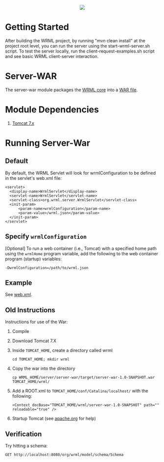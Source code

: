 <p align="center">
  <img src="http://www.wrml.org/images/site-logo-2.png"/>
</p>


Getting Started
================================

After building the WRML project, by running "mvn clean install" at the project root level, you can run the server using the start-wrml-server.sh script. To test the server locally, run the client-request-examples.sh script and see basic WRML client-server interaction.


Server-WAR 
================================

The server-war module packages the <a href="../../core">WRML core</a> into a <a href="https://en.wikipedia.org/wiki/WAR_(Sun_file_format)">WAR file</a>.


Module Dependencies
================================
1. <a href="https://tomcat.apache.org/download-70.cgi">Tomcat 7.x</a>



Running Server-War
================================

## Default ##

By default, the WRML Servlet will look for wrmlConfiguration to be defined in the servlet's web.xml file:

    <servlet>
      <display-name>WrmlServlet</display-name>
      <servlet-name>WrmlServlet</servlet-name>
      <servlet-class>org.wrml.server.WrmlServlet</servlet-class>
      <init-param>
          <param-name>wrmlConfiguration</param-name>
          <param-value>/wrml.json</param-value>
      </init-param>
    </servlet>


## Specify <code>wrmlConfiguration</code> ##

[Optional] To run a web container (i.e., Tomcat) with a specified home path using the `wrmlHome` program variable, add the following to the web container program (startup) variables: 

    -DwrmlConfiguration=/path/to/wrml.json 

## Example ##

See <a href="./src/main/webapp/WEB-INF/web.xml">web.xml</a>.


## Old Instructions 
Instructions for use of the War:

1. Compile
2. Download Tomcat 7.X
3. Inside `TOMCAT_HOME`, create a directory called wrml

    `cd TOMCAT_HOME; mkdir wrml`

4. Copy the war into the directory

    `cp WRML_HOME/server/server-war/target/server-war-1.0-SNAPSHOT.war TOMCAT_HOME/wrml/`


5. Add a ROOT.xml to `TOMCAT_HOME/conf/Catalina/localhost/` with the following:

    `<Context docBase="TOMCAT_HOME/wrml/server-war-1.0-SNAPSHOT" path="" reloadable="true" />`


6. Startup Tomcat (see <a href="https://tomcat.apache.org/tomcat-7.0-doc/setup.html">apache.org</a> for help)

## Verification 
Try hitting a schema:

    GET http://localhost:8080/org/wrml/model/schema/Schema

